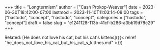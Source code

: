 +++
title = "Longtermism"
author = ["Cash Prokop-Weaver"]
date = 2023-06-30T18:42:00-07:00
lastmod = 2023-11-10T11:03:14-08:00
tags = ["hastodo", "concept", "hastodo", "concept"]
categories = ["hastodo", "concept"]
draft = false
slug = "e1241128-113b-41cf-b286-a3bb19d78c29"
+++

Related: [He does not love his cat, but his cat's kittens]({{< relref "he_does_not_love_his_cat_but_his_cat_s_kittnes.md" >}})

